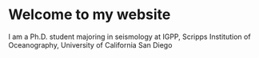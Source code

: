 # Welcome to my website
I am a Ph.D. student majoring in seismology at IGPP, Scripps Institution of Oceanography, University of California San Diego
